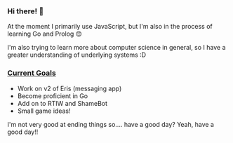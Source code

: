 ### Hi there! 👋

At the moment I primarily use JavaScript, but I'm also in the process of learning Go and Prolog 😊

I'm also trying to learn more about computer science in general, so I have a greater understanding of underlying systems :D

### <ins>Current Goals</ins> ###
  - Work on v2 of Eris (messaging app)
  - Become proficient in Go
  - Add on to RTIW and ShameBot
  - Small game ideas!

I'm not very good at ending things so.... have a good day? Yeah, have a good day!!
